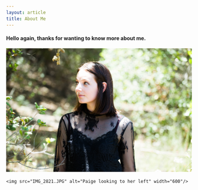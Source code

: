 ```yaml
---
layout: article
title: About Me
---
```


#### Hello again, thanks for wanting to know more about me. 

<img src="IMG_2821.JPG" alt="Paige looking to her left" width="600"/>


<p align="center">
	
	<img src="IMG_2821.JPG" alt="Paige looking to her left" width="600"/>

</p>





